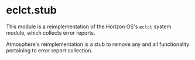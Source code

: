 # eclct.stub
This module is a reimplementation of the Horizon OS's `eclct` system module, which collects error reports.

Atmosphère's reimplementation is a stub to remove any and all functionality pertaining to error report collection.
